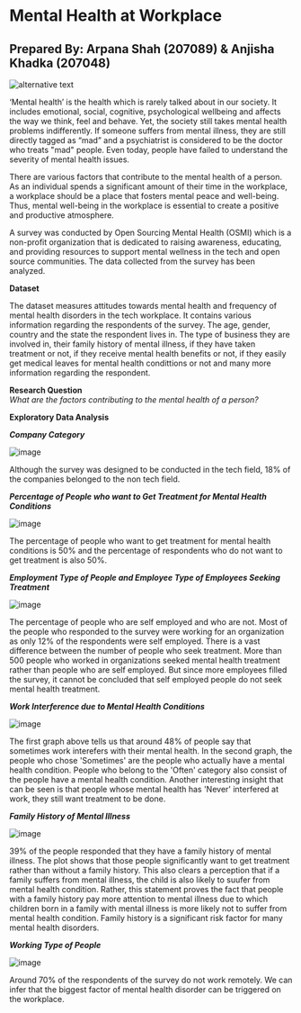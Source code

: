 # Mental Health at Workplace
## Prepared By: Arpana Shah (207089) & Anjisha Khadka (207048)

![alternative text](https://cdn.pixabay.com/photo/2022/10/18/11/02/mood-7529905_1280.png)

‘Mental health’ is the health which is rarely talked about in our society. It includes emotional, social, cognitive, psychological wellbeing and affects the way we think, feel and behave. Yet, the society still takes mental health problems indifferently. If someone suffers from mental illness, they are still directly tagged as “mad” and a psychiatrist is considered to be the doctor who treats "mad" people. Even today, people have failed to understand the severity of mental health issues. 

There are various factors that contribute to the mental health of a person. As an individual spends a significant amount of their time in the workplace, a workplace should be a place that fosters mental peace and well-being. Thus, mental well-being in the workplace is essential to create a positive and productive atmosphere.

A survey was conducted by Open Sourcing Mental Health (OSMI) which is a non-profit organization that is dedicated to raising awareness, educating, and providing resources to support mental wellness in the tech and open source communities. The data collected from the survey has been analyzed. 

**Dataset**

The dataset measures attitudes towards mental health and frequency of mental health disorders in the tech workplace. It contains various information regarding the respondents of the survey. The age, gender, country and the state the respondent lives in. The type of business they are involved in, their family history of mental illness, if they have taken treatment or not, if they receive mental health benefits or not, if they easily get medical leaves for mental health condittions or not and many more information regarding the respondent. 

**Research Question**
<br>
*What are the factors contributing to the mental health of a person?*

**Exploratory Data Analysis**

***Company Category***

![image](https://github.com/Arpanaaa/Arpana.github.io/assets/159395386/a521f5fb-fbb3-420f-be87-d1a61d48878d)

Although the survey was designed to be conducted in the tech field, 18% of the companies belonged to the non tech field. 

***Percentage of People who want to Get Treatment for Mental Health Conditions***

![image](https://github.com/Arpanaaa/Arpana.github.io/assets/159395386/6eeab6d7-d380-4eb9-bd6b-85efe52babd5)

The percentage of people who want to get treatment for mental health conditions is 50% and the percentage of respondents who do not want to get treatment is also 50%. 

***Employment Type of People and Employee Type of Employees Seeking Treatment***

![image](https://github.com/Arpanaaa/Arpana.github.io/assets/159395386/5498cd22-4e79-4a28-b41c-0b0945fc9b30)

The percentage of people who are self employed and who are not. Most of the people who responded to the survey were working for an organization as only 12% of the respondents were self employed. There is a vast difference between the number of people who seek treatment. More than 500 people who worked in organizations seeked mental health treatment rather than people who are self employed. But since more employees filled the survey, it cannot be concluded that self employed people do not seek mental health treatment. 

***Work Interference due to Mental Health Conditions***

![image](https://github.com/Arpanaaa/Arpana.github.io/assets/159395386/880d99ee-8677-4d82-9dbb-4abe830bc8b7)

The first graph above tells us that around 48% of people say that sometimes work interefers with their mental health. In the second graph, the people who chose 'Sometimes' are the people who actually have a mental health condition. People who belong to the 'Often' category also consist of the people have a mental health condition. Another interesting insight that can be seen is that people whose mental health has 'Never' interfered at work, they still want treatment to be done. 

***Family History of Mental Illness***

![image](https://github.com/Arpanaaa/Arpana.github.io/assets/159395386/9b1af5f5-0fc7-4de2-9bd3-04f247fb0f11)

39% of the people responded that they have a family history of mental illness. The plot shows that those people significantly want to get treatment rather than without a family history. This also clears a perception that if a family suffers from mental illness, the child is also likely to suufer from mental health condition. Rather, this statement proves the fact that people with a family history pay more attention to mental illness due to which children born in a family with mental illness is more likely not to suffer from mental health condition. Family history is a significant risk factor for many mental health disorders.

***Working Type of People***

![image](https://github.com/Arpanaaa/Arpana.github.io/assets/159395386/e1fe42c4-211f-46cb-ab73-11de5969812e)

Around 70% of the respondents of the survey do not work remotely. We can infer that the biggest factor of mental health disorder can be triggered on the workplace. 



















